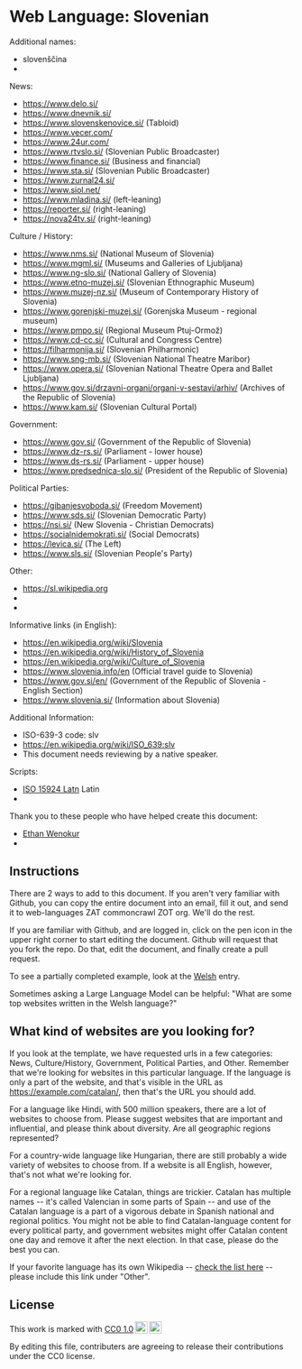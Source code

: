 # Web Language: Slovenian

Additional names:
- slovenščina
- 

News:
- https://www.delo.si/
- https://www.dnevnik.si/
- https://www.slovenskenovice.si/ (Tabloid)
- https://www.vecer.com/
- https://www.24ur.com/
- https://www.rtvslo.si/ (Slovenian Public Broadcaster)
- https://www.finance.si/ (Business and financial)
- https://www.sta.si/ (Slovenian Public Broadcaster)
- https://www.zurnal24.si/
- https://www.siol.net/
- https://www.mladina.si/ (left-leaning)
- https://reporter.si/ (right-leaning)
- https://nova24tv.si/ (right-leaning)

Culture / History:
- https://www.nms.si/ (National Museum of Slovenia)
- https://www.mgml.si/ (Museums and Galleries of Ljubljana)
- https://www.ng-slo.si/ (National Gallery of Slovenia)
- https://www.etno-muzej.si/ (Slovenian Ethnographic Museum)
- https://www.muzej-nz.si/ (Museum of Contemporary History of Slovenia)
- https://www.gorenjski-muzej.si/ (Gorenjska Museum - regional museum)
- https://www.pmpo.si/ (Regional Museum Ptuj-Ormož)
- https://www.cd-cc.si/ (Cultural and Congress Centre)
- https://filharmonija.si/ (Slovenian Philharmonic)
- https://www.sng-mb.si/ (Slovenian National Theatre Maribor)
- https://www.opera.si/ (Slovenian National Theatre Opera and Ballet Ljubljana)
- https://www.gov.si/drzavni-organi/organi-v-sestavi/arhiv/ (Archives of the Republic of Slovenia)
- https://www.kam.si/ (Slovenian Cultural Portal)

Government:
- https://www.gov.si/ (Government of the Republic of Slovenia)
- https://www.dz-rs.si/ (Parliament - lower house)
- https://www.ds-rs.si/ (Parliament - upper house)
- https://www.predsednica-slo.si/ (President of the Republic of Slovenia)

Political Parties:
- https://gibanjesvoboda.si/ (Freedom Movement)
- https://www.sds.si/ (Slovenian Democratic Party)
- https://nsi.si/ (New Slovenia - Christian Democrats)
- https://socialnidemokrati.si/ (Social Democrats)
- https://levica.si/ (The Left)
- https://www.sls.si/ (Slovenian People's Party)

Other:
- https://sl.wikipedia.org
- 
- 

Informative links (in English):
- https://en.wikipedia.org/wiki/Slovenia
- https://en.wikipedia.org/wiki/History_of_Slovenia
- https://en.wikipedia.org/wiki/Culture_of_Slovenia
- https://www.slovenia.info/en (Official travel guide to Slovenia)
- https://www.gov.si/en/ (Government of the Republic of Slovenia - English Section)
- https://www.slovenia.si/ (Information about Slovenia)

Additional Information:
- ISO-639-3 code: slv
- https://en.wikipedia.org/wiki/ISO_639:slv
- This document needs reviewing by a native speaker.


Scripts:
- <a href="https://en.wikipedia.org/wiki/ISO_15924">ISO 15924 Latn</a> Latin
- 

Thank you to these people who have helped create this document:
- [Ethan Wenokur](https://github.com/e-Winnie)
- 

## Instructions

There are 2 ways to add to this document. If you aren't very familiar
with Github, you can copy the entire document into an email, fill it
out, and send it to web-languages ZAT commoncrawl ZOT org. We'll do the rest.

If you are familiar with Github, and are logged in, click on the pen
icon in the upper right corner to start editing the document.
Github will request that you fork the repo. Do that, edit the
document, and finally create a pull request.

To see a partially completed example, look at the
[Welsh](../living/welsh.md) entry.

Sometimes asking a Large Language Model can be helpful: "What are some
top websites written in the Welsh language?"

## What kind of websites are you looking for?

If you look at the template, we have requested urls in a few
categories: News, Culture/History, Government, Political Parties, and
Other. Remember that we're looking for websites in this particular
language. If the language is only a part of the website, and that's
visible in the URL as https://example.com/catalan/, then that's the
URL you should add.

For a language like Hindi, with 500 million speakers, there are a lot
of websites to choose from. Please suggest websites that are important
and influential, and please think about diversity. Are all geographic
regions represented?

For a country-wide language like Hungarian, there are still probably a
wide variety of websites to choose from. If a website is all English,
however, that's not what we're looking for.

For a regional language like Catalan, things are trickier. Catalan has
multiple names -- it's called Valencian in some parts of Spain -- and
use of the Catalan language is a part of a vigorous debate in Spanish
national and regional politics. You might not be able to find
Catalan-language content for every political party, and government
websites might offer Catalan content one day and remove it after
the next election. In that case, please do the best you can.

If your favorite language has its own Wikipedia -- [check the list here](https://en.wikipedia.org/wiki/List_of_Wikipedias) --
please include this link under "Other".

## License

<p xmlns:cc="http://creativecommons.org/ns#" >This work is marked with <a href="https://creativecommons.org/publicdomain/zero/1.0/?ref=chooser-v1" target="_blank" rel="license noopener noreferrer" style="display:inline-block;">CC0 1.0<img style="height:22px!important;margin-left:3px;vertical-align:text-bottom;" src="https://mirrors.creativecommons.org/presskit/icons/cc.svg?ref=chooser-v1" alt=""><img style="height:22px!important;margin-left:3px;vertical-align:text-bottom;" src="https://mirrors.creativecommons.org/presskit/icons/zero.svg?ref=chooser-v1" alt=""></a></p>

By editing this file, contributers are agreeing to release their contributions under the CC0 license.
